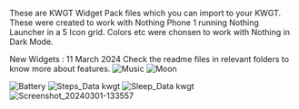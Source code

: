 These are KWGT Widget Pack files which you can import to your KWGT. These were created to work with Nothing Phone 1 running Nothing Launcher in a 5 Icon grid. Colors etc were chonsen to work with Nothing in Dark Mode.

New Widgets : 11 March 2024
Check the readme files in relevant folders to know more about features.
![Music](https://github.com/rjwarrier/KWGT-Widgets/assets/158247545/46c18f70-03aa-438c-bd78-313a6225bee3)
![Moon](https://github.com/rjwarrier/KWGT-Widgets/assets/158247545/769590c1-a079-4f86-9f77-ac69f1a8ccfa)


![Battery](https://github.com/rjwarrier/KWGT-Widgets/assets/158247545/48535839-a1b0-4f66-88db-a9647424e81d)
![Steps_Data kwgt](https://github.com/rjwarrier/KWGT-Widgets/assets/158247545/4fe0bbd5-b4c4-4eb9-a77a-055420a4391f)
![Sleep_Data kwgt](https://github.com/rjwarrier/KWGT-Widgets/assets/158247545/f275a231-5c3b-43b5-82d6-252bcbc227c1)
![Screenshot_20240301-133557](https://github.com/rjwarrier/KWGT-Widgets/assets/158247545/ccb708f9-8f4a-460b-a44a-3cedab191b37)
